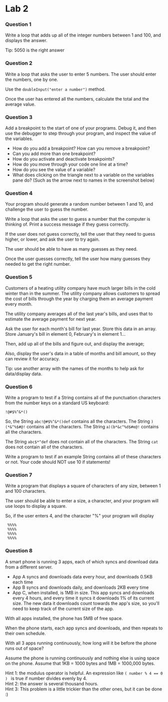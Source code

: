 # Lab 2 


### Question 1

Write a loop that adds up all of the integer numbers between 1 and 100, and displays the answer.

Tip: 5050 is the right answer


### Question 2
    
Write a loop that asks the user to enter 5 numbers. The user should enter the numbers, one by one.

Use the `doubleInput("enter a number")` method.

Once the user has entered all the numbers, calculate the total and the average value.


### Question 3

Add a breakpoint to the start of one of your programs. Debug it, and then use the debugger to step through your program, and inspect the value of the variables.

* How do you add a breakpoint? How can you remove a breakpoint?
* Can you add more than one breakpoint?
* How do you activate and deactivate breakpoints?
* How do you move through your code one line at a time?
* How do you see the value of a variable?
* What does clicking on the triangle next to a variable on the variables pane do? (Such as the arrow next to names in the screenshot below)


### Question 4

Your program should generate a random number between 1 and 10, and challenge the user to guess the number.

Write a loop that asks the user to guess a number that the computer is thinking of. Print a success message if they guess correctly.

If the user does not guess correctly, tell the user that they need to guess
higher, or lower, and ask the user to try again.

The user should be able to have as many guesses as they need.

Once the user guesses correctly, tell the user how many guesses they needed to get the right number.


### Question 5

 Customers of a heating utility company have much larger bills in the cold winter than in the summer.
 The utility company allows customers to spread the cost of bills through the year by
  charging them an average payment every month.
 
  The utility company averages all of the last year's bills, and uses that to estimate the
  average payment for next year.
 
  Ask the user for each month's bill for last year.
  Store this data in an array.
  Store January's bill in element 0, February's in element 1...
 
  Then, add up all of the bills and figure out, and display the average;
 
  Also, display the user's data in a table of months and bill amount, so they can review it for accuracy.
 
  Tip: use another array with the names of the months to help ask for data/display data.


### Question 6

Write a program to test if a String contains all of the
punctuation characters from the number keys on a standard US keyboard:

```
!@#$%^&*()
```
So, the String `abc!@#$%^&*()def` contains all the characters.
The String `)(*&^%$#@!` contains all the characters.
The String `a)(b*&c^%d$#e@!` contains all the characters.
 
The String `abc$*^def` does not contain all of the characters.
The String `cat` does not contain all of the characters.

Write a program to test if an example String contains all of these characters or not.
Your code should NOT use 10 if statements!


### Question 7

 
Write a program that displays a square of characters of any size, between 1 and 100 characters.
 
The user should be able to enter a size, a character, and your program will use loops to display a square.
 
So, if the user enters 4, and the character "%" your program will display

```
 %%%%
 %%%%
 %%%%
 %%%%
```

### Question 8


A smart phone is running 3 apps, each of which syncs and download data from a different server.

 * App A syncs and downloads data every hour, and downloads 0.5KB each time
 * App B syncs and downloads daily, and downloads 2KB every time
 * App C, when installed, is 1MB in size. This app syncs and downloads every 4 hours, and every time it syncs it downloads 1% of its current size. The new data it downloads count towards the app's size, so you'll need to keep track of the current size of the app.

With all apps installed, the phone has 5MB of free space.
 
When the phone starts, each app syncs and downloads, and then repeats to their own schedule.

With all 3 apps running continuously, how long will it be before the phone runs out of space?

Assume the phone is running continuously and nothing else is using space on the phone.
Assume that 1KB = 1000 bytes and 1MB = 1000,000 bytes.

Hint 1: the modulus operator is helpful. An expression like  ` ( number % 4 == 0 )  ` is true if number divides evenly by 4.  
Hint 2: the answer is several thousand hours.  
Hint 3: This problem is a little trickier than the other ones, but it can be done :)
